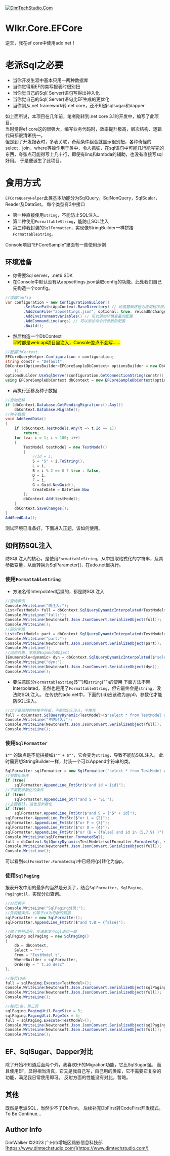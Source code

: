 [![DimTechStudio.Com](vx_images/DimTechStudio-Logo.png)](https://www.dimtechstudio.com/)

# Wlkr.Core.EFCore
逆天，我在ef core中使用ado.net！

# 老派Sql之必要
* 当你开发生涯中基本只用一两种数据库
* 当你觉得用EF的类写报表时很别扭
* 当你觉自己的Sql( Server)语句写得出神入化
* 当你觉自己的Sql( Server)语句比EF生成的更优化
* 当你刚从.net framework转.net core，还不知道sqlsugar和dapper

如上面所说，本项目在几年前，笔者刚转到.net core 3.1的开发中，编写了此项目。  
当时觉得ef core这的很强大，编写业务代码时，效率提升极高，层次结构、逻辑代码都很清晰统一。  
但是到了开发报表时，多表关联，奇葩条件组合就显示很别扭，各种奇怪的select，join，where等操作用于类中，令人抓狂，在sql语句中可能几行能写完的东西，夸张点可能得写上几十行，即便有linq和lambda的辅助，也没有直接写sql好用。
于是便诞生了此项目。

# 食用方式
`EFCoreQueryHelper`此类基本功能分为SqlQuery，SqlNonQuery，SqlScalar，Reader及DataSet。
每个类型有3中接口
* 第一种直接使用`string`，不能防止SQL注入。
* 第二种使用`FormattableString`，能防止SQL注入
* 第三种我封装的`SqlFormatter`，实现像StringBuilder一样拼接`FormattableString`。

Console项目“EFCoreSample”里面有一些使用示例
## 环境准备
* 你需要Sql server，.net6 SDK
* 在Console中默认没有从appsettings.json读取config的功能，此处我们自己先构造一个config。
```C#
//读取Config
var configuration = new ConfigurationBuilder()
        .SetBasePath(AppContext.BaseDirectory) // 设置基础路径为应用程序根目录
        .AddJsonFile("appsettings.json", optional: true, reloadOnChange: true) // 加载 appsettings.json 文件
        .AddEnvironmentVariables() // 可以添加环境变量的配置
        .AddCommandLine(args) // 可以添加命令行参数的配置
        .Build();
```
* 然后构造一个DbContext  
<mark>平时都是web api项目里注入，Console差点不会写……</mark>
```C#
//配置DbContext
EFCoreQueryHelper.Configuration = configuration;
string constr = "Default";
DbContextOptionsBuilder<EFCoreSampleDbContext> optionsBuilder = new DbContextOptionsBuilder<EFCoreSampleDbContext>
    ();
optionsBuilder.UseSqlServer(configuration.GetConnectionString(constr));
using EFCoreSampleDbContext dbContext = new EFCoreSampleDbContext(optionsBuilder.Options);
```
* 再执行迁移及种子数据
```C#
//自动迁移
if (dbContext.Database.GetPendingMigrations().Any())
    dbContext.Database.Migrate();
//种子数据
void AddSeedData()
{
    if (dbContext.TestModels.Any(t => t.Id == 1))
        return;
    for (var i = 1; i < 100; i++)
    {
        TestModel testModel = new TestModel()
        {
            //Id = i,
            S = "S" + i.ToString(),
            L = i,
            B = i % 2 == 0 ? true : false,
            D = i,
            F = i,
            G = Guid.NewGuid(),
            CreateDate = DateTime.Now
        };
        dbContext.Add(testModel);
    }
    dbContext.SaveChanges();
}
AddSeedData();
```

测试环境已准备好，下面进入正题，该如何使用。
## 如何防SQL注入
防SQL注入的核心，是使用`FormattableString`，从中提取格式化的字符串，及其参数变量，从而转换为SqlParameter[]，在ado.net里执行。

### 使用`FormattableString`
* 方法名带Interpolated后缀的，都是防SQL注入
```C#
//查询示例
Console.WriteLine("防注入:");
List<TestModel> full = dbContext.SqlQueryDynamicInterpolated<TestModel>($"select * from TestModel where id = {id}");
Console.WriteLine("full:");
Console.WriteLine(Newtonsoft.Json.JsonConvert.SerializeObject(full));
Console.WriteLine();
//部分字段
List<TestModel> part = dbContext.SqlQueryDynamicInterpolated<TestModel>($"select S from TestModel where id = {id}");
Console.WriteLine("part:");
Console.WriteLine(Newtonsoft.Json.JsonConvert.SerializeObject(part));
Console.WriteLine();
//动态对象，本质是ExpandoObject
IEnumerable<dynamic> dyn = dbContext.SqlQueryDynamicInterpolated($"select S from TestModel where id = {id}");
Console.WriteLine("dyn:");
Console.WriteLine(Newtonsoft.Json.JsonConvert.SerializeObject(dyn));
Console.WriteLine();
```
* 要注意区分`FormattableString`($"")和`string`("")的使用
下面方法不带Interpolated，虽然也是用了`FormattableString`，但它最终会是`string`，没法防SQL注入。
在传统的ado.net中，下面的{id}应该改为@p0，参数化才能防SQL注入。
```C#
//以下是纯粹的拼接字符串，不能防Sql注入，不推荐
full = dbContext.SqlQueryDynamic<TestModel>($"select * from TestModel where id = {id}", new SqlParameter[] { });
Console.WriteLine("不防注入:");
Console.WriteLine(Newtonsoft.Json.JsonConvert.SerializeObject(full));
Console.WriteLine();
```

### 使用`SqlFormatter`

`$""` 的缺点是不能拼接如`$"" + $""`，它会变为`string`，导致不能防SQL注入。
此时需要想StringBuilder一样，封装一个可以Append字符串的类。
```C#
SqlFormatter sqlFormatter = new SqlFormatter("select * from TestModel where 1=1 ");
//参数化条件
if (true)
    sqlFormatter.AppendLine_FmtStr($"and id = {id}");
//不需要参数化的条件
if (true)
    sqlFormatter.AppendLine_Str("and S = 'S1'");
//主要看{}，这也是参数化
if (true)
    sqlFormatter.AppendLine_FmtStr($"and S = {"S" + id}");
sqlFormatter.AppendLine_FmtStr($"or L = {2}");
sqlFormatter.AppendLine_FmtStr($"or F = {3}");
sqlFormatter.AppendLine_FmtStr($"or D = {4}");
sqlFormatter.AppendLine_FmtStr($"or (B = {false} and id in (5,7,9) )");
Console.WriteLine(sqlFormatter.FormatedSql);
full = dbContext.SqlQueryDynamic<TestModel>(sqlFormatter.FormatedSql, sqlFormatter.Parameters);
Console.WriteLine(Newtonsoft.Json.JsonConvert.SerializeObject(full));
Console.WriteLine();
```
可以看到`sqlFormatter.FormatedSql`中已经将{p}转化为@p。

### 使用`SqlPaging`
报表开发中用的最多的当然是分页了，结合`SqlFormatter`、`SqlPaging`、`PagingUtil`，实现分页查询。
```C#
//分页例子
Console.WriteLine("SqlPaging分页:");
//先构建条件，约等于id为奇数的数据
sqlFormatter = new SqlFormatter();
sqlFormatter.AppendLine_FmtStr($"and t.B = {false}");

//除了等号逗号，写法基本与sql语句一致
SqlPaging sqlPaging = new SqlPaging()
{
    db = dbContext,
    Select = "*",
    From = "TestModel t",
    WhereBuilder = sqlFormatter,
    OrderBy = " t.id desc"
};

//每页10条
full = sqlPaging.Execute<TestModel>();
Console.WriteLine(Newtonsoft.Json.JsonConvert.SerializeObject(sqlPaging.PagingUtil));
Console.WriteLine(Newtonsoft.Json.JsonConvert.SerializeObject(full));
Console.WriteLine();

//每页5条，第三页
sqlPaging.PagingUtil.PageSize = 5;
sqlPaging.PagingUtil.PageIdx = 3;
full = sqlPaging.Execute<TestModel>();
Console.WriteLine(Newtonsoft.Json.JsonConvert.SerializeObject(sqlPaging.PagingUtil));
Console.WriteLine(Newtonsoft.Json.JsonConvert.SerializeObject(full));
Console.WriteLine();
```

## EF、SqlSugar、Dapper对比
除了开始不知道后面两个外，我喜欢EF的Migration功能，它比SqlSugar强。
而且使用EF，显得相当清真，它又是我自己写，自己用的类库，它不需要它复杂的功能，满足我日常使用即可。
反射方面的性能没有对比，暂略。

## 其他
既然是老派SQL，当然少不了DbFirst。
后续补充DbFirst转CodeFirst开发模式。
To Be Continue...

## Author Info
DimWalker
©2023 广州市增城区黯影信息科技部
[https://www.dimtechstudio.com/](https://www.dimtechstudio.com/)